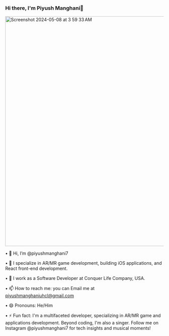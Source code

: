 ### Hi there, I'm Piyush Manghani👋

<img width="728" alt="Screenshot 2024-05-08 at 3 59 33 AM" src="https://github.com/Piyushmanghani7/Piyushmanghani7/assets/36550044/5d1b064b-6454-4bfd-82c4-d5924001e34e">

•    👋 Hi, I’m @piyushmanghani7

•    👀 I specialize in AR/MR game development, building iOS applications, and React front-end development.

•    🌱 I work as a Software Developer at Conquer Life Company, USA.

•    📫 How to reach me: you can Email me at piyushmanghaniuhcl@gmail.com

•    😄 Pronouns: He/Him

•    ⚡ Fun fact: I'm a multifaceted developer, specializing in AR/MR game and applications development. Beyond coding, I'm also a singer. Follow me on Instagram @piyushmanghani7         for tech insights and musical moments!
